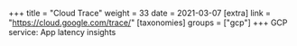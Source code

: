 +++
title = "Cloud Trace"
weight = 33
date = 2021-03-07
[extra]
link = "https://cloud.google.com/trace/"
[taxonomies]
groups = ["gcp"]
+++
GCP service: App latency insights

